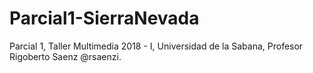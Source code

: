 # Parcial1-SierraNevada
Parcial 1, Taller Multimedia 2018 - I, Universidad de la Sabana, Profesor Rigoberto Saenz @rsaenzi.
